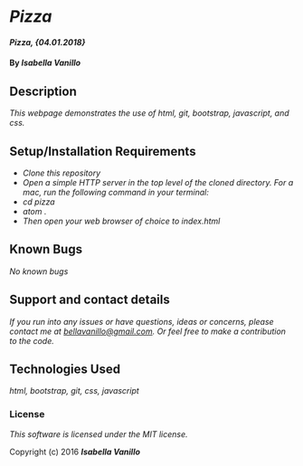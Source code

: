 # _Pizza_


#### _Pizza, {04.01.2018}_

#### By _**Isabella Vanillo**_

## Description

_This webpage demonstrates the use of html, git, bootstrap, javascript, and css._

## Setup/Installation Requirements

* _Clone this repository_
* _Open a simple HTTP server in the top level of the cloned directory. For a mac, run the following command in your terminal:_
* _cd pizza_
* _atom ._
* _Then open your web browser of choice to index.html_

## Known Bugs

_No known bugs_

## Support and contact details

_If you run into any issues or have questions, ideas or concerns, please contact me at bellavanillo@gmail.com. Or feel free to make a contribution to the code._

## Technologies Used

_html, bootstrap, git, css, javascript_

### License

*This software is licensed under the MIT license.*

Copyright (c) 2016 **_Isabella Vanillo_**
